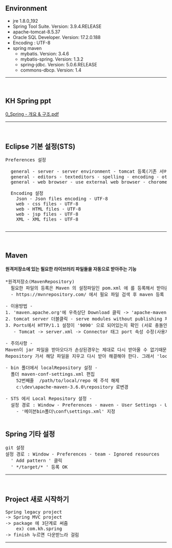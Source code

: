 ## Environment
 - jre 1.8.0_192
 - Spring Tool Suite. Version: 3.9.4.RELEASE
 - apache-tomcat-8.5.37
 - Oracle SQL Developer. Version: 17.2.0.188
 - Encoding : UTF-8
 - spring maven
    + mybatis. Version: 3.4.6
    + mybatis-spring. Version: 1.3.2
    + spring-jdbc. Version: 5.0.6.RELEASE
    + commons-dbcp. Version: 1.4
<hr><br>


## KH Spring ppt
[0_Spring - 개요 & 구조.pdf](https://github.com/hanpotato/KH_spring_study/files/2964542/0_Spring.-.pdf)
<hr><br>


## Eclipse 기본 설정(STS)
<pre>
Preferences 설정

  general - server - server environment - tomcat 등록(기존 서버 제거)
  general - editors - texteditors - spelling - encoding - other UTF-8
  general - web browser - use external web browser - chorome
  
  Encoding 설정
    Json - Json files encoding - UTF-8
    web - css files - UTF-8
    web - HTML files - UTF-8
    web - jsp files - UTF-8
    XML - XML files - UTF-8
    
</pre>
<hr><br>


## Maven
#### 원격저장소에 있는 필요한 라이브러리 파일들을 자동으로 받아주는 기능
<pre>
*원격저장소(MavenRepository)
  필요한 파일의 등록은 Maven 의 설정파일인 pom.xml 에 <dependency>를 등록해서 받아옴
  - https://mvnrepository.com/ 에서 필요 파일 검색 후 maven 등록 형식으로 소스를 받을 수 있음.

- 이용방법 -
1. 'maven.apache.org'에 우측상단 Download 클릭 -> 'apache-maven-3.6.0-bin.zip' 다운받아서 압축을 푼다.
2. tomcat server 더블클릭 - serve modules without publishing 체크
3. Ports에서 HTTP/1.1 설정이 '9090' 으로 되어있는지 확인 (서로 충돌안되게 값을 변경해 줘야 한다.
   - Tomcat -> server.xml -> Connector 태그 port 속성 수정(사용자에 따라 틀림)

- 주의사항 -
Maven이 jar 파일을 받아오다가 손상된경우는 제대로 다시 받아올 수 없기때문에,
Repository 가서 해당 파일을 지우고 다시 받아 해결해야 한다. 그래서 'localRepository' 를 편한 폴더로 지정함

- bin 폴더에서 localRepository 설정 -
  폴더 maven-conf-settings.xml 편집
    52번째줄  <localRepository>/path/to/local/repo</localRepository> 에 주석 해제
    <localRepository>c:\dev\apache-maven-3.6.0\repository</localRepository> 로변경

- STS 에서 Local Repository 설정 -
  설정 경로 : Window - Preferences - maven - User Settings - User Settings - Browse...
    - '메이븐bin폴더\conf\settings.xml' 지정

</pre>


## Spring 기타 설정
<pre>
git 설정
설정 경로 : Window - Preferences - team - Ignored resources
  ' Add pattern ' 클릭
  ' */target/* ' 등록 OK
</pre>
<hr><br>


## Project 새로 시작하기
<pre>
Spring legacy project
-> Spring MVC project
-> package 에 3단계로 써줌
    ex) com.kh.spring
-> finish 누르면 다운받느라 걸림
</pre>
<hr><br>
